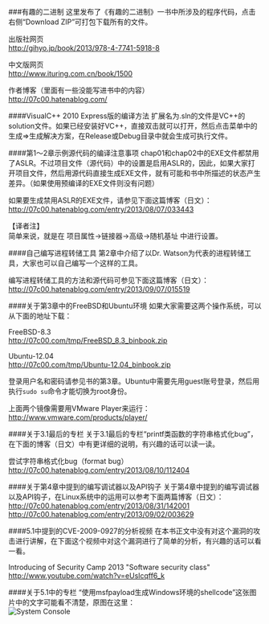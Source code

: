 ###有趣的二进制
这里发布了《有趣的二进制》一书中所涉及的程序代码，点击右侧“Download ZIP”可打包下载所有的文件。  
  
出版社网页  
http://gihyo.jp/book/2013/978-4-7741-5918-8

中文版网页  
http://www.ituring.com.cn/book/1500
  
作者博客（里面有一些没能写进书中的内容）  
http://07c00.hatenablog.com/
  
####VisualC++ 2010 Express版的编译方法
扩展名为.sln的文件是VC++的solution文件。如果已经安装好VC++，直接双击就可以打开，然后点击菜单中的 生成⇒生成解决方案，在Release或Debug目录中就会生成可执行文件。  

####第1〜2章示例源代码的编译注意事项
chap01和chap02中的EXE文件都禁用了ASLR。不过项目文件（源代码）中的设置是启用ASLR的，因此，如果大家打开项目文件，然后用源代码直接生成EXE文件，就有可能和书中所描述的状态产生差异。（如果使用预编译的EXE文件则没有问题）
  
如果要生成禁用ASLR的EXE文件，请参见下面这篇博客（日文）：  
http://07c00.hatenablog.com/entry/2013/08/07/033443

【译者注】  
简单来说，就是在 项目属性→链接器→高级→随机基址 中进行设置。
  
####自己编写进程转储工具
第2章中介绍了以Dr. Watson为代表的进程转储工具，大家也可以自己编写一个这样的工具。

编写进程转储工具的方法和源代码可参见下面这篇博客（日文）：  
http://07c00.hatenablog.com/entry/2013/09/07/015519

####关于第3章中的FreeBSD和Ubuntu环境
如果大家需要这两个操作系统，可以从下面的地址下载：
  
FreeBSD-8.3  
http://07c00.com/tmp/FreeBSD_8.3_binbook.zip
  
Ubuntu-12.04  
http://07c00.com/tmp/Ubuntu-12.04_binbook.zip
  
登录用户名和密码请参见书的第3章。Ubuntu中需要先用guest账号登录，然后用执行`sudo su`命令才能切换为root身份。
  
上面两个镜像需要用VMware Player来运行：  
http://www.vmware.com/products/player/
  
####关于3.1最后的专栏
关于3.1最后的专栏“printf类函数的字符串格式化bug”，在下面的博客（日文）中有更详细的说明，有兴趣的话可以读一读。  
  
尝试字符串格式化bug（format bug）  
http://07c00.hatenablog.com/entry/2013/08/10/112404
  
####关于第4章中提到的编写调试器以及API钩子
关于第4章中提到的编写调试器以及API钩子，在Linux系统中的运用可以参考下面两篇博客（日文）：  
http://07c00.hatenablog.com/entry/2013/08/31/142001  
http://07c00.hatenablog.com/entry/2013/09/02/003629
  
####5.1中提到的CVE-2009-0927的分析视频
在本书正文中没有对这个漏洞的攻击进行讲解，在下面这个视频中对这个漏洞进行了简单的分析，有兴趣的话可以看一看。  
  
Introducing of Security Camp 2013 "Software security class"  
http://www.youtube.com/watch?v=eUslcqff6_k
  
####关于5.1中的专栏
“使用msfpayload生成Windows环境的shellcode”这张图片中的文字可能看不清楚，原图在这里：  
![System Console](pics_for_readme/1.png)

